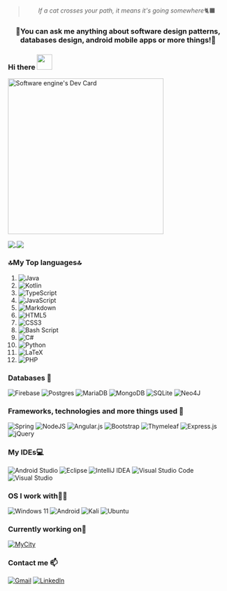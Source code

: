<blockquote align=center><i>If a cat crosses your path, it means it's going somewhere</i>🐈‍⬛</blockquote>
<h3 align=center>🙂You can ask me anything about software design patterns, databases design, android mobile apps or more things!💭</h3>

### Hi there <img src="https://media.giphy.com/media/hvRJCLFzcasrR4ia7z/giphy.gif" width="35">
<a href="https://app.daily.dev/softwareengine"><img src="https://api.daily.dev/devcards/v2/qUpZyXh3PdgmUON3Ind2U.png?type=default&r=2jc" width="356" alt="Software engine's Dev Card"/></a>

<!--[![My GitHub stats](https://github-readme-stats-prg.vercel.app/api?username=pelayo-reguera&show_icons=true&theme=shades-of-purple)](https://github.com/pelayo-reguera)
[![My GitHub stats](https://github-readme-stats-prg.vercel.app/api?username=pelayo-reguera&show_icons=true&theme=shades-of-purple&bg_color=DEG,007b81,180059)](https://github.com/pelayo-reguera)-->
<a href="https://github.com/pelayo-reguera">
  <img align="center" src="https://github-readme-stats-prg.vercel.app/api?username=pelayo-reguera&show_icons=true&theme=midnight-purple&bg_color=DEG,cd8751,fdb560,ae6749&hide_border=true" />
</a>
<a href="https://github.com/pelayo-reguera">
  <img align="center" src="https://github-readme-stats-prg.vercel.app/api/top-langs/?username=pelayo-reguera&layout=compact&langs_count=20&theme=midnight-purple&bg_color=DEG,c9c9c9,ffffff,c9c9c9&hide_border=true&text_color=7f3ace&size_weight=0.5&count_weight=0.5" />
</a>

### 🔝My Top languages🔝
1. ![Java](https://img.shields.io/badge/java-%23ED8B00.svg?style=plastic&logo=openjdk&logoColor=white)
2. ![Kotlin](https://img.shields.io/badge/kotlin-%237F52FF.svg?style=plastic&logo=kotlin&logoColor=white)
3. ![TypeScript](https://img.shields.io/badge/typescript-%23007ACC.svg?style=plastic&logo=typescript&logoColor=white)
4. ![JavaScript](https://img.shields.io/badge/javascript-%23323330.svg?style=plastic&logo=javascript&logoColor=%23F7DF1E)
5. ![Markdown](https://img.shields.io/badge/markdown-%23000000.svg?style=plastic&logo=markdown&logoColor=white)
6. ![HTML5](https://img.shields.io/badge/html5-%23E34F26.svg?style=plastic&logo=html5&logoColor=white)
7. ![CSS3](https://img.shields.io/badge/css3-%231572B6.svg?style=plastic&logo=css3&logoColor=white)
8. ![Bash Script](https://img.shields.io/badge/bash_script-%23121011.svg?style=plastic&logo=gnu-bash&logoColor=white)
9. ![C#](https://img.shields.io/badge/c%23-%23239120.svg?style=plastic&logo=csharp&logoColor=white)
10. ![Python](https://img.shields.io/badge/python-3670A0?style=plastic&logo=python&logoColor=ffdd54)
11. ![LaTeX](https://img.shields.io/badge/latex-%23008080.svg?style=plastic&logo=latex&logoColor=white)
12. ![PHP](https://img.shields.io/badge/php-%23777BB4.svg?style=plastic&logo=php&logoColor=white)

### Databases 💾
![Firebase](https://img.shields.io/badge/firebase-%23039BE5.svg?style=plastic&logo=firebase)
![Postgres](https://img.shields.io/badge/postgres-%23316192.svg?style=plastic&logo=postgresql&logoColor=white)
![MariaDB](https://img.shields.io/badge/MariaDB-003545?style=plastic&logo=mariadb&logoColor=white)
![MongoDB](https://img.shields.io/badge/MongoDB-%234ea94b.svg?style=plastic&logo=mongodb&logoColor=white)
![SQLite](https://img.shields.io/badge/sqlite-%2307405e.svg?style=plastic&logo=sqlite&logoColor=white)
![Neo4J](https://img.shields.io/badge/Neo4j-008CC1?style=plastic&logo=neo4j&logoColor=white)

### Frameworks, technologies and more things used 🔧
![Spring](https://img.shields.io/badge/spring-%236DB33F.svg?style=plastic&logo=spring&logoColor=white)
![NodeJS](https://img.shields.io/badge/node.js-6DA55F?style=plastic&logo=node.js&logoColor=white)
![Angular.js](https://img.shields.io/badge/angular.js-%23E23237.svg?style=plastic&logo=angularjs&logoColor=white)
![Bootstrap](https://img.shields.io/badge/bootstrap-%238511FA.svg?style=plastic&logo=bootstrap&logoColor=white)
![Thymeleaf](https://img.shields.io/badge/Thymeleaf-%23005C0F.svg?style=plastic&logo=Thymeleaf&logoColor=white)
![Express.js](https://img.shields.io/badge/express.js-%23404d59.svg?style=plastic&logo=express&logoColor=%2361DAFB)
![jQuery](https://img.shields.io/badge/jquery-%230769AD.svg?style=plastic&logo=jquery&logoColor=white)

### My IDEs💻
![Android Studio](https://img.shields.io/badge/android%20studio-346ac1?style=plastic&logo=android%20studio&logoColor=white)
![Eclipse](https://img.shields.io/badge/Eclipse-FE7A16.svg?style=plastic&logo=Eclipse&logoColor=white)
![IntelliJ IDEA](https://img.shields.io/badge/IntelliJIDEA-000000.svg?style=plastic&logo=intellij-idea&logoColor=white)
![Visual Studio Code](https://img.shields.io/badge/Visual%20Studio%20Code-0078d7.svg?style=plastic&logo=visual-studio-code&logoColor=white)
![Visual Studio](https://img.shields.io/badge/Visual%20Studio-5C2D91.svg?style=plastic&logo=visual-studio&logoColor=white)

### OS I work with👨‍💻
![Windows 11](https://img.shields.io/badge/Windows%2011-%230079d5.svg?style=plastic&logo=Windows%2011&logoColor=white)
![Android](https://img.shields.io/badge/Android-3DDC84?style=plastic&logo=android&logoColor=white)
![Kali](https://img.shields.io/badge/Kali-268BEE?style=plastic&logo=kalilinux&logoColor=white)
![Ubuntu](https://img.shields.io/badge/Ubuntu-E95420?style=plastic&logo=ubuntu&logoColor=white)

### Currently working on🚀
[![MyCity](https://github-readme-stats-prg.vercel.app/api/pin/?username=pelayo-reguera&repo=MyCity)](https://github.com/pelayo-reguera/MyCity)

### Contact me 📫
[![Gmail](https://img.shields.io/badge/Gmail-D14836?style=plastic&logo=gmail&logoColor=white)](https://mail.google.com/mail/?view=cm&fs=1&to=pelayosoftwareengineer@gmail.com&su=Hola,%20%C2%BFhablamos%3F&body=%C2%A1Hola%20buenas%21%0AQuer%C3%ADa%20preguntarte%20sobre%2E%2E%2E)
[![LinkedIn](https://img.shields.io/badge/linkedin-%230077B5.svg?style=plastic&logo=linkedin&logoColor=white)](https://www.linkedin.com/in/pelayo-reguera-garcia)

<!--
**Pelayo-Reguera/Pelayo-Reguera** is a ✨ _special_ ✨ repository because its `README.md` (this file) appears on your GitHub profile.

Here are some ideas to get you started:

- 🔭 I’m currently working on ...
- 🌱 I’m currently learning ...
- 👯 I’m looking to collaborate on ...
- 🤔 I’m looking for help with ...
- 💬 Ask me about ...
- 📫 How to reach me: ...
- 😄 Pronouns: ...
- ⚡ Fun fact: ...
-->
